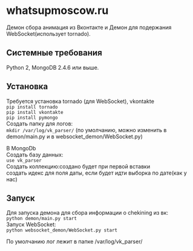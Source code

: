 whatsupmoscow.ru
================
Демон сбора анимация из Вконтакте и Демон для подержания WebSocket(использует tornado).

Системные требования
-------------------
Python 2, MongoDB 2.4.6 или выше.

Установка
------------
Требуется установка tornado (для WebSocket), vkontakte<br>
`pip install tornado`<br>
`pip install vkontakte`<br>
`pip install pymongo`<br>
Создать папку для логов:<br>
`mkdir /var/log/vk_parser/` (по умолчанию, можно изменить в demon/main.py и в websocket_demon/WebSocket.py)<br>

В MongoDb<br>
Создать  базу данных:<br>
`use vk_parser`<br>
Создать коллекцию:создано будет при первой вставки<br>
создать идекс для поля даты, если будет идти выборка по дате(как у нас)<br>

Запуск
-----
Для запуска демона для сбора информации о chekining из вк:<br>
`python demon/main.py start`<br>
Запуск WebSocket:<br>
`python websocket_demon/WebSocket.py start`<br>

По умолчанию лог лежит в папке /var/log/vk_parser/


